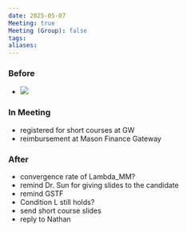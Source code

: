 ```yaml
---
date: 2025-05-07
Meeting: true
Meeting (Group): false
tags: 
aliases:
---
```


### Before
- ![](IMG_5560.jpg)

### In Meeting
- registered for short courses at GW
- reimbursement at Mason Finance Gateway

### After
- convergence rate of Lambda_MM?
- remind Dr. Sun for giving slides to the candidate
- remind GSTF
- Condition L still holds?
- send short course slides
- reply to Nathan